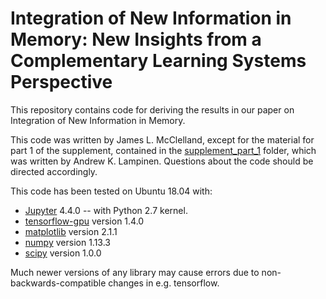 # Integration of New Information in Memory: New Insights from a Complementary Learning Systems Perspective

This repository contains code for deriving the results in our paper on Integration of New Information in Memory.

This code was written by James L. McClelland, except for the material for part 1 of the supplement, contained in the [supplement_part_1](supplement_part_1/) folder, which was written by Andrew K. Lampinen. Questions about the code should be directed accordingly.

This code has been tested on Ubuntu 18.04 with:

- [Jupyter](https://jupyter.org/) 4.4.0
    -- with Python 2.7 kernel.
- [tensorflow-gpu](https://www.tensorflow.org/) version 1.4.0
- [matplotlib](https://matplotlib.org/) version 2.1.1
- [numpy](https://numpy.org/) version 1.13.3
- [scipy](https://scipy.org/) version 1.0.0

Much newer versions of any library may cause errors due to non-backwards-compatible changes in e.g. tensorflow.

